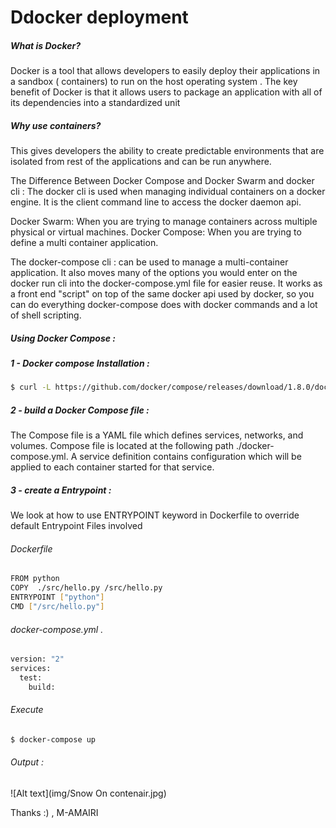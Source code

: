 # Ddocker deployment

##### What is Docker?
Docker is a tool that allows developers to easily deploy their applications in a sandbox ( containers) to run on the host operating system . The key benefit of Docker is that it allows users to package an application with all of its dependencies into a standardized unit

#####  Why use containers?

This gives developers the ability to create predictable environments that are isolated from rest of the applications and can be run anywhere.


The Difference Between Docker Compose and Docker Swarm and 
docker cli  :
The docker cli is used when managing individual containers on a docker engine. It is the client command line to access the docker daemon api.


Docker Swarm:
When you are trying to manage containers across multiple physical or virtual machines.
Docker Compose: When you are trying to define a multi container application.

The docker-compose cli :
can be used to manage a multi-container application. It also moves many of 
the options you would enter on the docker run cli into the docker-compose.yml file for easier reuse. 
It works as a front end "script" on top of the same docker api used by docker, 
so you can do everything docker-compose does with docker commands and a lot of shell scripting.


#####  Using Docker Compose :

##### 1 - Docker compose Installation :


```sh
$ curl -L https://github.com/docker/compose/releases/download/1.8.0/docker-compose-'uname -s'-'uname -m' > /usr/local/bin/docker-compose
```

##### 2 - build a Docker Compose file :

The Compose file is a YAML file which defines services, networks, and volumes.
Compose file is located at the following path ./docker-compose.yml.
A service definition contains configuration which will be applied to each container started for that service. 

##### 3 - create a Entrypoint :
We look at how to use ENTRYPOINT keyword in Dockerfile to override default Entrypoint
Files involved

###### Dockerfile
```sh
FROM python
COPY  ./src/hello.py /src/hello.py
ENTRYPOINT ["python"]
CMD ["/src/hello.py"] 
```   

###### docker-compose.yml .
```sh
version: "2"
services:
  test:
    build: 
```    
###### Execute
```sh
$ docker-compose up
```
###### Output :

![Alt text](img/Snow On contenair.jpg)




Thanks :) ,
M-AMAIRI 

